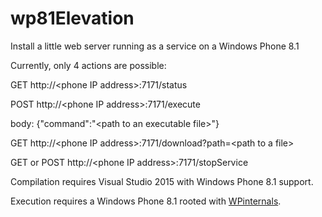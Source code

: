 # wp81Elevation
Install a little web server running as a service on a Windows Phone 8.1

Currently, only 4 actions are possible:

GET http://\<phone IP address\>:7171/status

POST http://\<phone IP address\>:7171/execute

body: {"command":"\<path to an executable file\>"}

GET http://\<phone IP address\>:7171/download?path=\<path to a file\>

GET or POST http://\<phone IP address\>:7171/stopService

Compilation requires Visual Studio 2015 with Windows Phone 8.1 support.

Execution requires a Windows Phone 8.1 rooted with [WPinternals](https://github.com/ReneLergner/WPinternals).
